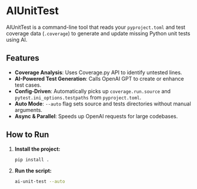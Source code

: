 # AIUnitTest

AIUnitTest is a command-line tool that reads your `pyproject.toml` and
test coverage data (`.coverage`) to generate and update missing Python
unit tests using AI.

## Features

- **Coverage Analysis**: Uses Coverage.py API to identify untested lines.
- **AI-Powered Test Generation**: Calls OpenAI GPT to create or enhance test cases.
- **Config-Driven**: Automatically picks up `coverage.run.source` and `pytest.ini_options.testpaths` from `pyproject.toml`.
- **Auto Mode**: `--auto` flag sets source and tests directories without manual arguments.
- **Async & Parallel**: Speeds up OpenAI requests for large codebases.

## How to Run

1. **Install the project:**

   ```bash
   pip install .
   ```

2. **Run the script:**

   ```bash
   ai-unit-test --auto
   ```
